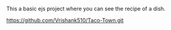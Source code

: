 This a basic ejs project where you can see the recipe of a dish.

https://github.com/Vrishank510/Taco-Town.git
